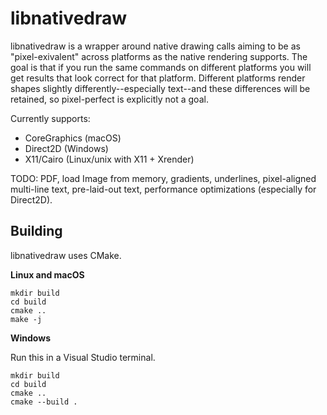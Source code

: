 libnativedraw
=============

libnativedraw is a wrapper around native drawing calls aiming to be as "pixel-exivalent" across platforms as the native rendering supports. The goal is that if you run the same commands on different platforms you will get results that look correct for that platform. Different platforms render shapes slightly differently--especially text--and these differences will be retained, so pixel-perfect is explicitly not a goal.

Currently supports:
- CoreGraphics (macOS)
- Direct2D (Windows)
- X11/Cairo (Linux/unix with X11 + Xrender)

TODO: PDF, load Image from memory, gradients, underlines, pixel-aligned multi-line text, pre-laid-out text, performance optimizations (especially for Direct2D).

Building
--------

libnativedraw uses CMake.

**Linux and macOS**

```
mkdir build
cd build
cmake ..
make -j
```

**Windows**

Run this in a Visual Studio terminal.

```
mkdir build
cd build
cmake ..
cmake --build .
```
